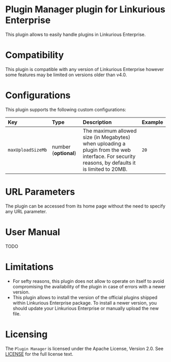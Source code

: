 # Plugin Manager plugin for Linkurious Enterprise

This plugin allows to easily handle plugins in Linkurious Enterprise.

# Compatibility

This plugin is compatible with any version of Linkurious Enterprise however some features may be limited on versions older than v4.0.

# Configurations

This plugin supports the following custom configurations:

| Key | Type | Description | Example |
| :-- | :-- | :-- | :-- |
| `maxUploadSizeMb` | number (**optional**) | The maximum allowed size (in Megabytes) when uploading a plugin from the web interface. For security reasons, by defaults it is limited to 20MB. | `20` |

# URL Parameters

The plugin can be accessed from its home page without the need to specify any URL parameter.

# User Manual

TODO

# Limitations

* For sefty reasons, this plugin does not allow to operate on itself to avoid compromising the availability of the plugin in case of errors with a newer version.
* This plugin allows to install the version of the official plugins shipped within Linkurious Enterprise package. To install a newer version, you should update your Linkurious Enterprise or manually upload the new file.

# Licensing

The `Plugin Manager` is licensed under the Apache License, Version 2.0. See [LICENSE](/LICENSE) for the full license text.
